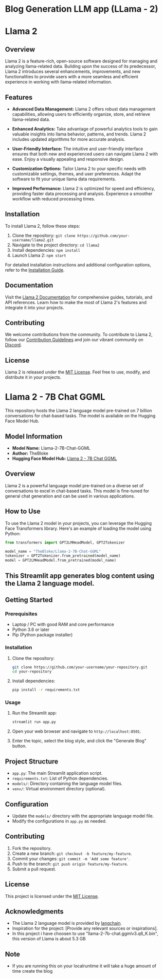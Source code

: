 # Blog Generation LLM app (LLama - 2)

# Llama 2

## Overview

Llama 2 is a feature-rich, open-source software designed for managing and analyzing llama-related data. Building upon the success of its predecessor, Llama 2 introduces several enhancements, improvements, and new functionalities to provide users with a more seamless and efficient experience in working with llama-related information.

## Features

- **Advanced Data Management:** Llama 2 offers robust data management capabilities, allowing users to efficiently organize, store, and retrieve llama-related data.

- **Enhanced Analytics:** Take advantage of powerful analytics tools to gain valuable insights into llama behavior, patterns, and trends. Llama 2 includes updated algorithms for more accurate analysis.

- **User-Friendly Interface:** The intuitive and user-friendly interface ensures that both new and experienced users can navigate Llama 2 with ease. Enjoy a visually appealing and responsive design.

- **Customization Options:** Tailor Llama 2 to your specific needs with customizable settings, themes, and user preferences. Adapt the software to fit your unique llama data requirements.

- **Improved Performance:** Llama 2 is optimized for speed and efficiency, providing faster data processing and analysis. Experience a smoother workflow with reduced processing times.

## Installation

To install Llama 2, follow these steps:

1. Clone the repository: `git clone https://github.com/your-username/llama2.git`
2. Navigate to the project directory: `cd llama2`
3. Install dependencies: `npm install`
4. Launch Llama 2: `npm start`

For detailed installation instructions and additional configuration options, refer to the [Installation Guide](docs/installation.md).

## Documentation

Visit the [Llama 2 Documentation](docs/) for comprehensive guides, tutorials, and API references. Learn how to make the most of Llama 2's features and integrate it into your projects.

## Contributing

We welcome contributions from the community. To contribute to Llama 2, follow our [Contribution Guidelines](CONTRIBUTING.md) and join our vibrant community on [Discord](https://discord.gg/llama2).

## License

Llama 2 is released under the [MIT License](LICENSE). Feel free to use, modify, and distribute it in your projects.

# Llama 2 - 7B Chat GGML

This repository hosts the Llama 2 language model pre-trained on 7 billion conversations for chat-based tasks. The model is available on the Hugging Face Model Hub.

## Model Information

- **Model Name:** Llama-2-7B-Chat-GGML
- **Author:** TheBloke
- **Hugging Face Model Hub:** [Llama 2 - 7B Chat GGML](https://huggingface.co/TheBloke/Llama-2-7B-Chat-GGML)

## Overview

Llama 2 is a powerful language model pre-trained on a diverse set of conversations to excel in chat-based tasks. This model is fine-tuned for general chat generation and can be used in various applications.

## How to Use

To use the Llama 2 model in your projects, you can leverage the Hugging Face Transformers library. Here's an example of loading the model using Python:

```python
from transformers import GPT2LMHeadModel, GPT2Tokenizer

model_name = "TheBloke/Llama-2-7B-Chat-GGML"
tokenizer = GPT2Tokenizer.from_pretrained(model_name)
model = GPT2LMHeadModel.from_pretrained(model_name)
```


## This Streamlit app generates blog content using the Llama 2 language model.

## Getting Started

### Prerequisites

- Laptop / PC with good RAM and core performance
- Python 3.6 or later
- Pip (Python package installer)

### Installation

1. Clone the repository:

    ```bash
    git clone https://github.com/your-username/your-repository.git
    cd your-repository
    ```

2. Install dependencies:

    ```bash
    pip install -r requirements.txt
    ```

### Usage

1. Run the Streamlit app:

    ```bash
    streamlit run app.py
    ```

2. Open your web browser and navigate to `http://localhost:8501`.

3. Enter the topic, select the blog style, and click the "Generate Blog" button.

## Project Structure

- `app.py`: The main Streamlit application script.
- `requirements.txt`: List of Python dependencies.
- `models/`: Directory containing the language model files.
- `venv/`: Virtual environment directory (optional).

## Configuration

- Update the `models/` directory with the appropriate language model file.
- Modify the configurations in `app.py` as needed.

## Contributing

1. Fork the repository.
2. Create a new branch: `git checkout -b feature/my-feature`.
3. Commit your changes: `git commit -m 'Add some feature'`.
4. Push to the branch: `git push origin feature/my-feature`.
5. Submit a pull request.

## License

This project is licensed under the [MIT License](LICENSE).

## Acknowledgments

- The Llama 2 language model is provided by [langchain](https://langchain.ai/).
- Inspiration for the project: [Provide any relevant sources or inspirations].
- In this project i have choosen to use "llama-2-7b-chat.ggmlv3.q6_K.bin", this version of Llama is about 5.3 GB

## Note 
- If you are running this on your localruntime it will take a huge amount of time create the blog





